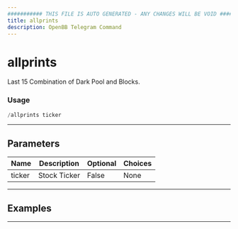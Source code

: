 ```yaml
---
########### THIS FILE IS AUTO GENERATED - ANY CHANGES WILL BE VOID ###########
title: allprints
description: OpenBB Telegram Command
---
```


# allprints

Last 15 Combination of Dark Pool and Blocks.

### Usage

```python wordwrap
/allprints ticker
```

---

## Parameters

| Name | Description | Optional | Choices |
| ---- | ----------- | -------- | ------- |
| ticker | Stock Ticker | False | None |


---

## Examples


---
